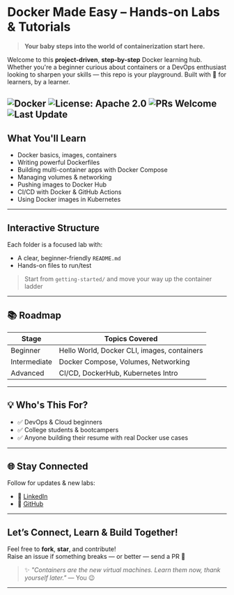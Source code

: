 # Docker Made Easy – Hands-on Labs & Tutorials

> **Your baby steps into the world of containerization start here.**

Welcome to this **project-driven**, **step-by-step** Docker learning hub. Whether you're a beginner curious about containers or a DevOps enthusiast looking to sharpen your skills — this repo is your playground. Built with 💙 for learners, by a learner.

![Docker](https://img.shields.io/badge/docker-ready-blue)
![License: Apache 2.0](https://img.shields.io/badge/License-Apache%202.0-blue.svg)
![PRs Welcome](https://img.shields.io/badge/PRs-welcome-brightgreen.svg)
![Last Update](https://img.shields.io/github/last-commit/srikxcipher/Docker-HandsOn)
---

## What You'll Learn

- Docker basics, images, containers
- Writing powerful Dockerfiles
- Building multi-container apps with Docker Compose
- Managing volumes & networking
- Pushing images to Docker Hub
- CI/CD with Docker & GitHub Actions
- Using Docker images in Kubernetes

---

## Interactive Structure

Each folder is a focused lab with:

-  A clear, beginner-friendly `README.md`
-  Hands-on files to run/test

> Start from `getting-started/` and move your way up the container ladder

---

## 📚 Roadmap

| Stage        | Topics Covered                              |           
|--------------|---------------------------------------------|
| Beginner   | Hello World, Docker CLI, images, containers |
| Intermediate | Docker Compose, Volumes, Networking         |
| Advanced   | CI/CD, DockerHub, Kubernetes Intro          |

---

## 💡 Who's This For?

- ✅ DevOps & Cloud beginners
- ✅ College students & bootcampers
- ✅ Anyone building their resume with real Docker use cases

---

## 🌐 Stay Connected

Follow for updates & new labs:
- 🔗 [LinkedIn](https://www.linkedin.com/in/srikantsnehit/)
- 🔗 [GitHub](https://github.com/srikxcipher)

---

## Let’s Connect, Learn & Build Together!

Feel free to **fork**, **star**, and contribute!  
Raise an issue if something breaks — or better — send a PR 💪

> ✨ _"Containers are the new virtual machines. Learn them now, thank yourself later."_ — You 😉

---




